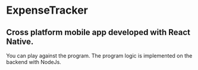 # ExpenseTracker
## Cross platform mobile app developed with React Native.
You can play against the program. The program logic is implemented on the backend with NodeJs.

